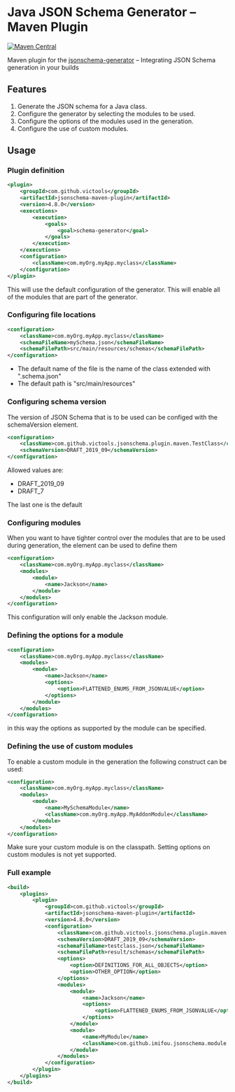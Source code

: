 # Java JSON Schema Generator – Maven Plugin
[![Maven Central](https://maven-badges.herokuapp.com/maven-central/com.github.victools/jsonschema-module-javax-validation/badge.svg)](https://maven-badges.herokuapp.com/maven-central/com.github.victools/jsonschema-maven-plugin)

Maven plugin for the [jsonschema-generator](../jsonschema-generator) – Integrating JSON Schema generation in your builds

## Features
1. Generate the JSON schema for a Java class.
2. Configure the generator by selecting the modules to be used.
3. Configure the options of the modules used in the generation.
4. Configure the use of custom modules.

## Usage
### Plugin definition
```xml
<plugin>
    <groupId>com.github.victools</groupId>
    <artifactId>jsonschema-maven-plugin</artifactId>
    <version>4.8.0</version>
    <executions>
        <execution>
            <goals>
                <goal>schema-generator</goal>
            </goals>
        </execution>
    </executions>
    <configuration>
        <className>com.myOrg.myApp.myclass</className>
    </configuration>
</plugin>
```
This will use the default configuration of the generator. This will enable all of the modules that are part of the generator. 


### Configuring file locations
```xml
<configuration>
    <className>com.myOrg.myApp.myclass</className>
    <schemaFileName>mySchema.json</schemaFileName>
    <schemaFilePath>src/main/resources/schemas</schemaFilePath>
</configuration>
```
- The default name of the file is the name of the class extended with ".schema.json"
- The default path is "src/main/resources"
### Configuring schema version
The version of JSON Schema that is to be used can be configed with the schemaVersion element.
```xml
<configuration>
    <className>com.github.victools.jsonschema.plugin.maven.TestClass</className>
    <schemaVersion>DRAFT_2019_09</schemaVersion>
</configuration>
```
Allowed values are:
- DRAFT_2019_09
- DRAFT_7

The last one is the default
### Configuring modules
When you want to have tighter control over the modules that are to be used during generation, the <module> element can be used to define them 
```xml
<configuration>
    <className>com.myOrg.myApp.myclass</className>
    <modules>
        <module>
            <name>Jackson</name>
        </module>
    </modules>
</configuration>  
```
This configuration will only enable the Jackson module.
### Defining the options for a module
```xml
<configuration>
    <className>com.myOrg.myApp.myclass</className>
    <modules>
        <module>
            <name>Jackson</name>
            <options>
                <option>FLATTENED_ENUMS_FROM_JSONVALUE</option>
            </options>
        </module>
    </modules>
</configuration>  
```
in this way the options as supported by the module can be specified.
### Defining the use of custom modules
To enable a custom module in the generation the following construct can be used:
```xml
<configuration>
    <className>com.myOrg.myApp.myclass</className>
    <modules>
        <module>
            <name>MySchemaModule</name>
            <className>com.myOrg.myApp.MyAddonModule</className>
        </module>
    </modules>
</configuration>  
```
Make sure your custom module is on the classpath.
Setting options on custom modules is not yet supported.
### Full example
```xml
<build>
    <plugins>
        <plugin>
            <groupId>com.github.victools</groupId>
            <artifactId>jsonschema-maven-plugin</artifactId>
            <version>4.8.0</version>
            <configuration>
                <className>com.github.victools.jsonschema.plugin.maven.TestClass</className>
                <schemaVersion>DRAFT_2019_09</schemaVersion>
                <schemaFileName>testclass.json</schemaFileName>
                <schemaFilePath>result/schemas</schemaFilePath>
                <options>
                    <option>DEFINITIONS_FOR_ALL_OBJECTS</option>
                    <option>OTHER_OPTION</option>
                </options>
                <modules>
                    <module>
                        <name>Jackson</name>
                        <options>
                            <option>FLATTENED_ENUMS_FROM_JSONVALUE</option>
                        </options>
                    </module>
                    <module>
                        <name>MyModule</name>
                        <className>com.github.imifou.jsonschema.module.addon.AddonModule</className>
                    </module>
                </modules>
            </configuration>
        </plugin>
    </plugins>
</build>
```